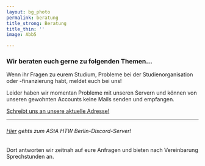 ```yaml
---
layout: bg_photo
permalink: beratung
title_strong: Beratung
title_thin: ''
image: Abb5

---
```

### Wir beraten euch gerne zu folgenden Themen...

Wenn ihr Fragen zu eurem Studium, Probleme bei der Studienorganisation oder -finanzierung habt, meldet euch bei uns!

Leider haben wir momentan Probleme mit unseren Servern und können von unseren gewohnten Accounts keine Mails senden und empfangen.

[Schreibt uns an unsere aktuelle Adresse!](mailto:asta.htw.students@gmail.com)

 

***

 

###### [Hier](https://discord.com/invite/B695Bgn) gehts zum AStA HTW Berlin-Discord-Server!

Dort antworten wir zeitnah auf eure Anfragen und bieten nach Vereinbarung Sprechstunden an.